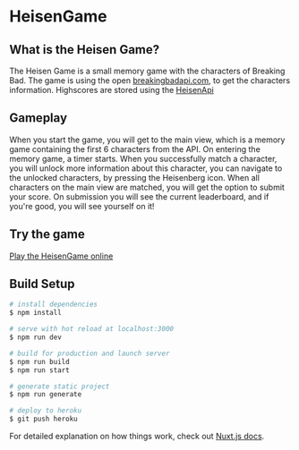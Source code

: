 # HeisenGame

## What is the Heisen Game?
The Heisen Game is a small memory game with the characters of Breaking Bad.
The game is using the open [breakingbadapi.com](https://breakingbadapi.com/), to get the characters information.
Highscores are stored using the [HeisenApi](https://github.com/Bjornnyborg/HeisenApi)

## Gameplay
When you start the game, you will get to the main view, which is a memory game containing the first 6 characters from the API. On entering the memory game, a timer starts.
When you successfully match a character, you will unlock more information about this character, you can navigate to the unlocked characters, by pressing the Heisenberg icon.
When all characters on the main view are matched, you will get the option to submit your score.
On submission you will see the current leaderboard, and if you're good, you will see yourself on it!

## Try the game
[Play the HeisenGame online](http://heisengame.herokuapp.com/)

## Build Setup
```bash
# install dependencies
$ npm install

# serve with hot reload at localhost:3000
$ npm run dev

# build for production and launch server
$ npm run build
$ npm run start

# generate static project
$ npm run generate

# deploy to heroku
$ git push heroku
```

For detailed explanation on how things work, check out [Nuxt.js docs](https://nuxtjs.org).
